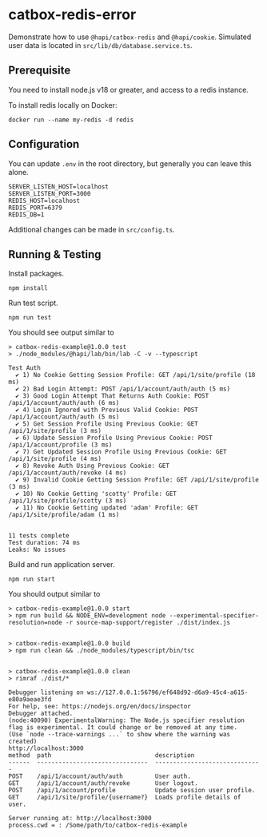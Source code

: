 # catbox-redis-error

Demonstrate how to use `@hapi/catbox-redis` and `@hapi/cookie`.  Simulated user data is located in `src/lib/db/database.service.ts`.

## Prerequisite

You need to install node.js v18 or greater, and access to a redis instance.

To install redis locally on Docker:

```
docker run --name my-redis -d redis
```

## Configuration

You can update `.env` in the root directory, but generally you can leave this alone.

```
SERVER_LISTEN_HOST=localhost
SERVER_LISTEN_PORT=3000
REDIS_HOST=localhost
REDIS_PORT=6379
REDIS_DB=1
```

Additional changes can be made in `src/config.ts`.

## Running & Testing

Install packages.

```
npm install
```

Run test script.

```
npm run test
```

You should see output similar to

```
> catbox-redis-example@1.0.0 test
> ./node_modules/@hapi/lab/bin/lab -C -v --typescript

Test Auth
  ✔ 1) No Cookie Getting Session Profile: GET /api/1/site/profile (18 ms)
  ✔ 2) Bad Login Attempt: POST /api/1/account/auth/auth (5 ms)
  ✔ 3) Good Login Attempt That Returns Auth Cookie: POST /api/1/account/auth/auth (6 ms)
  ✔ 4) Login Ignored with Previous Valid Cookie: POST /api/1/account/auth/auth (5 ms)
  ✔ 5) Get Session Profile Using Previous Cookie: GET /api/1/site/profile (3 ms)
  ✔ 6) Update Session Profile Using Previous Cookie: POST /api/1/account/profile (3 ms)
  ✔ 7) Get Updated Session Profile Using Previous Cookie: GET /api/1/site/profile (4 ms)
  ✔ 8) Revoke Auth Using Previous Cookie: GET /api/1/account/auth/revoke (4 ms)
  ✔ 9) Invalid Cookie Getting Session Profile: GET /api/1/site/profile (3 ms)
  ✔ 10) No Cookie Getting 'scotty' Profile: GET /api/1/site/profile/scotty (3 ms)
  ✔ 11) No Cookie Getting updated 'adam' Profile: GET /api/1/site/profile/adam (1 ms)


11 tests complete
Test duration: 74 ms
Leaks: No issues
```

Build and run application server.

```
npm run start
```

You should output similar to 

```
> catbox-redis-example@1.0.0 start
> npm run build && NODE_ENV=development node --experimental-specifier-resolution=node -r source-map-support/register ./dist/index.js


> catbox-redis-example@1.0.0 build
> npm run clean && ./node_modules/typescript/bin/tsc


> catbox-redis-example@1.0.0 clean
> rimraf ./dist/*

Debugger listening on ws://127.0.0.1:56796/ef648d92-d6a9-45c4-a615-e80a9aeae3fd
For help, see: https://nodejs.org/en/docs/inspector
Debugger attached.
(node:40090) ExperimentalWarning: The Node.js specifier resolution flag is experimental. It could change or be removed at any time.
(Use `node --trace-warnings ...` to show where the warning was created)
http://localhost:3000
method  path                             description                   
------  -------------------------------  ------------------------------
POST    /api/1/account/auth/auth         User auth.                    
GET     /api/1/account/auth/revoke       User logout.                  
POST    /api/1/account/profile           Update session user profile.  
GET     /api/1/site/profile/{username?}  Loads profile details of user.

Server running at: http://localhost:3000
process.cwd = : /Some/path/to/catbox-redis-example
```
